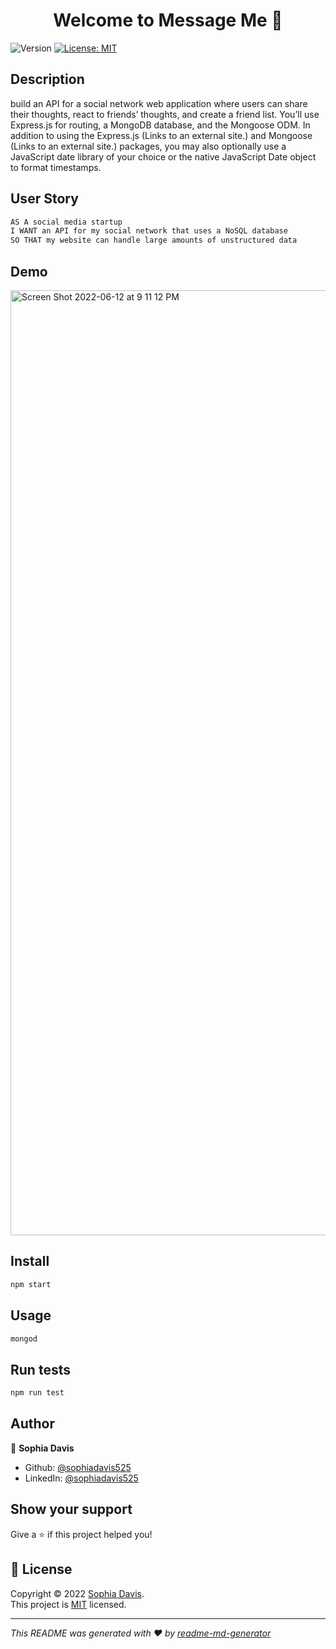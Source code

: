 <h1 align="center">Welcome to Message Me 👋</h1>
<p>
  <img alt="Version" src="https://img.shields.io/badge/version-1.0.0-blue.svg?cacheSeconds=2592000" />
  <a href="https://opensource.org/licenses/MIT" target="_blank">
    <img alt="License: MIT" src="https://img.shields.io/badge/License-MIT-yellow.svg" />
  </a>
</p>



## Description

build an API for a social network web application where users can share their thoughts, react to friends’ thoughts, and create a friend list. You’ll use Express.js for routing, a MongoDB database, and the Mongoose ODM. In addition to using the Express.js (Links to an external site.) and Mongoose (Links to an external site.) packages, you may also optionally use a JavaScript date library of your choice or the native JavaScript Date object to format timestamps.


## User Story 


```sh
AS A social media startup
I WANT an API for my social network that uses a NoSQL database
SO THAT my website can handle large amounts of unstructured data
```
## Demo 
<img width="1512" alt="Screen Shot 2022-06-12 at 9 11 12 PM" src="https://user-images.githubusercontent.com/98237529/173262662-19b5f5ed-56ba-4058-80ab-b73f449355bb.png">



## Install

```sh
npm start
```

## Usage

```sh
mongod
```

## Run tests

```sh
npm run test
```

## Author

👤 **Sophia Davis**

* Github: [@sophiadavis525](https://github.com/sophiadavis525)
* LinkedIn: [@sophiadavis525](https://linkedin.com/in/sophiadavis525)

## Show your support

Give a ⭐️ if this project helped you!

## 📝 License

Copyright © 2022 [Sophia Davis](https://github.com/sophiadavis525).<br />
This project is [MIT](https://opensource.org/licenses/MIT) licensed.

***
_This README was generated with ❤️ by [readme-md-generator](https://github.com/kefranabg/readme-md-generator)_
